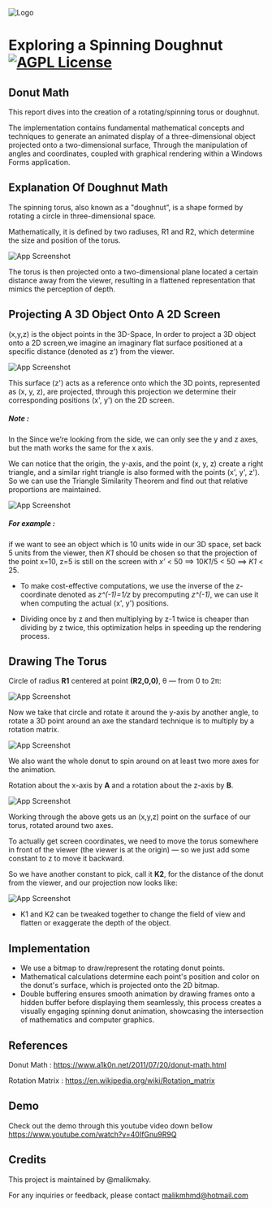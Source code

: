 
![Logo](https://images2.imgbox.com/c6/8b/yUbLlonJ_o.jpg)



# Exploring a Spinning Doughnut[![AGPL License](https://img.shields.io/badge/CSharp-Project-purple)](https://dotnet.microsoft.com/en-us/languages/csharp) 
    



## Donut Math
This report dives into the creation of a rotating/spinning torus or doughnut.

The implementation contains fundamental mathematical concepts and techniques to generate an animated display of a three-dimensional object projected onto a two-dimensional surface, Through the manipulation of angles and coordinates, coupled with graphical rendering within a Windows Forms application.







## Explanation Of Doughnut Math

The spinning torus, also known as a "doughnut”, is a shape formed by rotating a circle in three-dimensional space.

Mathematically, it is defined by two radiuses, R1 and R2,
which determine the size and position of the torus.

![App Screenshot](https://images2.imgbox.com/be/e8/eNeYudOB_o.png)

The torus is then projected onto a two-dimensional plane located a certain distance away from the viewer, resulting in a flattened representation that mimics the perception of depth.

## Projecting A 3D Object Onto A 2D Screen

(x,y,z) is the object points in the 3D-Space, In order to project a 3D object onto a 2D screen,we imagine an imaginary flat surface positioned at
a specific distance (denoted as z') from the viewer.

![App Screenshot](https://images2.imgbox.com/fc/d0/6w31dxJq_o.png)

This surface (z') acts as a reference onto which the 3D points, represented as (x, y, z), are projected, through this projection we determine their corresponding positions  (x', y') on the 2D screen.

##### __Note :__ 
In the Since we’re looking from the side, we can only see the y and z axes, but the math works the same for the x axis.

We can notice that the origin, the y-axis, and the point (x, y, z) create a right triangle,
and a similar right triangle is also formed with the points (x', y', z').
So we can use the Triangle Similarity Theorem and find out that relative proportions are maintained.

![App Screenshot](https://images2.imgbox.com/10/db/94m54JO4_o.png)

##### For example :
if we want to see an object which is 10 units wide in our 3D space,
set back 5 units from the viewer, then *K1* should be chosen so that the projection of
the point x=10, z=5 is still on the screen with
*x’* < 50 ==> 10*K1*/5 < 50 ==> *K1* < 25.

- To make cost-effective computations, we use the inverse of the z-coordinate 
    denoted as  *z^(-1)=1/z* by precomputing *z^(-1)*, we can use it when computing the  actual (x', y') positions.

- Dividing once by z and then multiplying by z-1 twice is cheaper than dividing by z twice, this optimization helps in speeding up the rendering process.

## Drawing The Torus

Circle of radius __R1__ centered at point __(R2,0,0)__, θ — from 0 to 2π:

![App Screenshot](https://images2.imgbox.com/2f/eb/IoV8Lu63_o.png)

Now we take that circle and rotate it around the y-axis by another angle, to rotate a 3D point around an axe the standard technique is to multiply by a rotation matrix.

![App Screenshot](https://images2.imgbox.com/ea/f4/00u2IE9S_o.png)

We also want the whole donut to spin around on at least two more axes for the animation.

Rotation about the x-axis by __A__ and a rotation about the z-axis by __B__.

![App Screenshot](https://images2.imgbox.com/2a/63/xuMj4XOj_o.png)

Working through the above gets us an (x,y,z) point on the surface of our torus,
rotated around two axes.

To actually get screen coordinates, we need to move the torus somewhere in front of the viewer (the viewer is at the origin) — so we just add some constant to z to move it backward.

So we have another constant to pick, call it __K2__, for the distance of the donut from the viewer, and our projection now looks like:
 
![App Screenshot](https://images2.imgbox.com/06/99/cmpP0GMr_o.png)

- K1 and K2 can be tweaked together to change the field of view and flatten or exaggerate the depth of the object.

## Implementation

- We use a bitmap to draw/represent the rotating donut points. 
- Mathematical calculations determine each point's position and color on the donut's surface, which is projected onto the 2D bitmap.
- Double buffering ensures smooth animation by drawing frames onto a hidden buffer before displaying them seamlessly, this process creates a visually engaging spinning donut animation, showcasing the intersection of mathematics and computer graphics.

## References

Donut Math :
https://www.a1k0n.net/2011/07/20/donut-math.html	

Rotation Matrix :
https://en.wikipedia.org/wiki/Rotation_matrix	

## Demo

Check out the demo through this youtube video down bellow
https://www.youtube.com/watch?v=40IfGnu9R9Q

## Credits

This project is maintained by @malikmaky.

For any inquiries or feedback, please contact malikmhmd@hotmail.com


